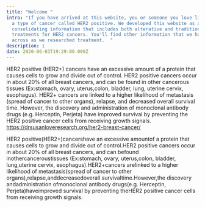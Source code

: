 ```yaml
---
title: "Welcome "
intro: "If you have arrived at this website, you or someone you love likely has
  a type of cancer called HER2 positive. We developed this website as a means of
  consolidating information that includes both alterative and traditional
  treatments for HER2 cancers. You'll find other information that we have came
  across as we researched treatment.  "
description: 1
date: 2020-06-03T19:29:00.000Z
---
```

HER2 positive (HER2+) cancers have an excessive amount of a protein that causes cells to grow and divide out of control. HER2 positive cancers occur in about 20% of all breast cancers, and can be found in other cancerous tissues (Ex:stomach, ovary, uterus,colon, bladder, lung, uterine cervix, esophagus). HER2+ cancers are linked to a higher likelihood of metastasis (spread of cancer to other organs), relapse, and decreased overall survival time. However, the discovery and administration of monoclonal antibody drugs (e.g. Herceptin, Perjeta) have improved survival by preventing the HER2 positive cancer cells from receiving growth signals. https://drsusanloveresearch.org/her2-breast-cancer/ 

HER2 positive(HER2+)cancershave an excessive amountof a protein that causes cells to grow and divide out of control.HER2 positive cancers occur in about 20% of all breast cancers, and can befound inothercanceroustissues (Ex:stomach, ovary, uterus,colon, bladder, lung,uterine cervix, esophagus).HER2+cancers arelinked to a higher likelihood of metastasis(spread of cancer to other organs),relapse,anddecreasedoverall survivaltime.However,the discovery andadministration ofmonoclonal antibody drugs(e.g. Herceptin, Perjeta)haveimproved survival by preventing theHER2 positive cancer cells from receiving growth signals.